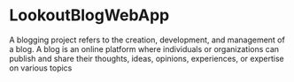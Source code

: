 # LookoutBlogWebApp
A blogging project refers to the creation,  development, and management of a blog. A  blog is an online platform where individuals  or organizations can publish and share their  thoughts, ideas, opinions, experiences, or  expertise on various topics
